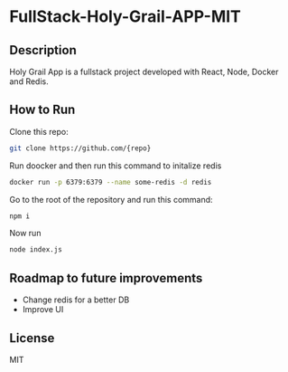 # FullStack-Holy-Grail-APP-MIT

## Description

Holy Grail App is a fullstack project developed with React, Node, Docker and Redis.

## How to Run

Clone this repo:
```bash
git clone https://github.com/{repo}
```

Run doocker and then run this command to initalize redis
```bash
docker run -p 6379:6379 --name some-redis -d redis
```

Go to the root of the repository and run this command:
```bash
npm i
```

Now run
```bash
node index.js
```

## Roadmap to future improvements
- Change redis for a better DB
- Improve UI

## License

MIT

